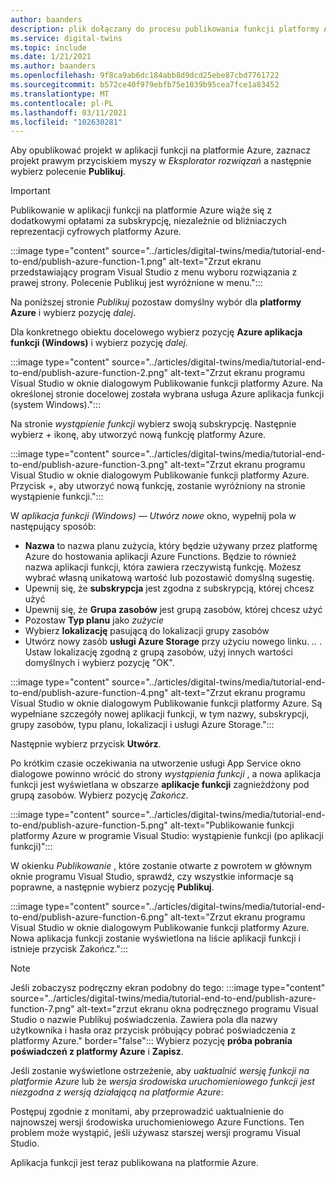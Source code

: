 ```yaml
---
author: baanders
description: plik dołączany do procesu publikowania funkcji platformy Azure z programu Visual Studio
ms.service: digital-twins
ms.topic: include
ms.date: 1/21/2021
ms.author: baanders
ms.openlocfilehash: 9f8ca9ab6dc184abb8d9dcd25ebe87cbd7761722
ms.sourcegitcommit: b572ce40f979ebfb75e1039b95cea7fce1a83452
ms.translationtype: MT
ms.contentlocale: pl-PL
ms.lasthandoff: 03/11/2021
ms.locfileid: "102630281"
---
```

Aby opublikować projekt w aplikacji funkcji na platformie Azure, zaznacz projekt prawym przyciskiem myszy w *Eksplorator rozwiązań* a następnie wybierz polecenie **Publikuj**.

> [!IMPORTANT] 
> Publikowanie w aplikacji funkcji na platformie Azure wiąże się z dodatkowymi opłatami za subskrypcję, niezależnie od bliźniaczych reprezentacji cyfrowych platformy Azure.

:::image type="content" source="../articles/digital-twins/media/tutorial-end-to-end/publish-azure-function-1.png" alt-text="Zrzut ekranu przedstawiający program Visual Studio z menu wyboru rozwiązania z prawej strony. Polecenie Publikuj jest wyróżnione w menu.":::

Na poniższej stronie *Publikuj* pozostaw domyślny wybór dla **platformy Azure** i wybierz pozycję *dalej*. 

Dla konkretnego obiektu docelowego wybierz pozycję **Azure aplikacja funkcji (Windows)** i wybierz pozycję *dalej*.

:::image type="content" source="../articles/digital-twins/media/tutorial-end-to-end/publish-azure-function-2.png" alt-text="Zrzut ekranu programu Visual Studio w oknie dialogowym Publikowanie funkcji platformy Azure. Na określonej stronie docelowej została wybrana usługa Azure aplikacja funkcji (system Windows).":::

Na stronie *wystąpienie funkcji* wybierz swoją subskrypcję. Następnie wybierz *+* ikonę, aby utworzyć nową funkcję platformy Azure.

:::image type="content" source="../articles/digital-twins/media/tutorial-end-to-end/publish-azure-function-3.png" alt-text="Zrzut ekranu programu Visual Studio w oknie dialogowym Publikowanie funkcji platformy Azure. Przycisk +, aby utworzyć nową funkcję, zostanie wyróżniony na stronie wystąpienie funkcji.":::

W *aplikacja funkcji (Windows) — Utwórz nowe* okno, wypełnij pola w następujący sposób:
* **Nazwa** to nazwa planu zużycia, który będzie używany przez platformę Azure do hostowania aplikacji Azure Functions. Będzie to również nazwa aplikacji funkcji, która zawiera rzeczywistą funkcję. Możesz wybrać własną unikatową wartość lub pozostawić domyślną sugestię.
* Upewnij się, że **subskrypcja** jest zgodna z subskrypcją, której chcesz użyć 
* Upewnij się, że **Grupa zasobów** jest grupą zasobów, której chcesz użyć
* Pozostaw **Typ planu** jako *zużycie*
* Wybierz **lokalizację** pasującą do lokalizacji grupy zasobów
* Utwórz nowy zasób **usługi Azure Storage** przy użyciu nowego linku. *..* . Ustaw lokalizację zgodną z grupą zasobów, użyj innych wartości domyślnych i wybierz pozycję "OK".

:::image type="content" source="../articles/digital-twins/media/tutorial-end-to-end/publish-azure-function-4.png" alt-text="Zrzut ekranu programu Visual Studio w oknie dialogowym Publikowanie funkcji platformy Azure. Są wypełniane szczegóły nowej aplikacji funkcji, w tym nazwy, subskrypcji, grupy zasobów, typu planu, lokalizacji i usługi Azure Storage.":::

Następnie wybierz przycisk **Utwórz**.

Po krótkim czasie oczekiwania na utworzenie usługi App Service okno dialogowe powinno wrócić do strony *wystąpienia funkcji* , a nowa aplikacja funkcji jest wyświetlana w obszarze **aplikacje funkcji** zagnieżdżony pod grupą zasobów. Wybierz pozycję *Zakończ*.

:::image type="content" source="../articles/digital-twins/media/tutorial-end-to-end/publish-azure-function-5.png" alt-text="Publikowanie funkcji platformy Azure w programie Visual Studio: wystąpienie funkcji (po aplikacji funkcji)":::

W okienku *Publikowanie* , które zostanie otwarte z powrotem w głównym oknie programu Visual Studio, sprawdź, czy wszystkie informacje są poprawne, a następnie wybierz pozycję **Publikuj**.

:::image type="content" source="../articles/digital-twins/media/tutorial-end-to-end/publish-azure-function-6.png" alt-text="Zrzut ekranu programu Visual Studio w oknie dialogowym Publikowanie funkcji platformy Azure. Nowa aplikacja funkcji zostanie wyświetlona na liście aplikacji funkcji i istnieje przycisk Zakończ.":::

> [!NOTE]
> Jeśli zobaczysz podręczny ekran podobny do tego: :::image type="content" source="../articles/digital-twins/media/tutorial-end-to-end/publish-azure-function-7.png" alt-text="zrzut ekranu okna podręcznego programu Visual Studio o nazwie Publikuj poświadczenia. Zawiera pola dla nazwy użytkownika i hasła oraz przycisk próbujący pobrać poświadczenia z platformy Azure." border="false":::
> Wybierz pozycję **próba pobrania poświadczeń z platformy Azure** i **Zapisz**.
>
> Jeśli zostanie wyświetlone ostrzeżenie, aby *uaktualnić wersję funkcji na platformie Azure* lub że *wersja środowiska uruchomieniowego funkcji jest niezgodna z wersją działającą na platformie Azure*:
>
> Postępuj zgodnie z monitami, aby przeprowadzić uaktualnienie do najnowszej wersji środowiska uruchomieniowego Azure Functions. Ten problem może wystąpić, jeśli używasz starszej wersji programu Visual Studio.

Aplikacja funkcji jest teraz publikowana na platformie Azure.